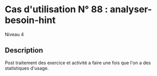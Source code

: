 
# Cas d'utilisation N° 88 :  analyser-besoin-hint

Niveau 4

##	Description

Post traitement des exercice et activité a faire une fois que l'on a des statistiques d'usage.

